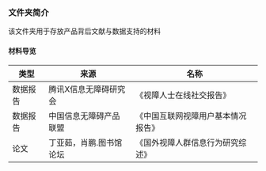 ### 文件夹简介

该文件夹用于存放产品背后文献与数据支持的材料

#### 材料导览

|类型|来源|名称|
| --- | --- | ---|
|数据报告|腾讯X信息无障碍研究会|《视障人士在线社交报告》|
|数据报告|中国信息无障碍产品联盟|《中国互联网视障用户基本情况报告》|
|论文|丁亚茹，肖鹏.图书馆论坛|《国外视障人群信息行为研究综述》|

